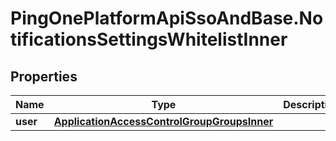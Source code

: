 # PingOnePlatformApiSsoAndBase.NotificationsSettingsWhitelistInner

## Properties

Name | Type | Description | Notes
------------ | ------------- | ------------- | -------------
**user** | [**ApplicationAccessControlGroupGroupsInner**](ApplicationAccessControlGroupGroupsInner.md) |  | [optional] 


